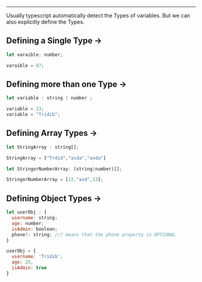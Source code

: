 - - -
Usually typescript automatically detect the Types of variables. 
But we can also explicitly define the Types.

## Defining a Single Type ->
```javascript
let varaible: number;

varaible = 87;
```

## Defining more than one Type ->
```javascript
let variable : string | number ;

variable = 23;
variable = "Tridib";
```

## Defining Array Types ->
```javascript
let StringArray : string[];

StringArray = ["Trdid","asda","asda"]
```

```javascript
let StringorNumberArray: (string|number)[];

StringorNumberArray = [12,"asd",13];
```


## Defining Object Types ->
```javascript
let userObj : {
  username: string;
  age: number;
  isAdmin: boolean;
  phone?: string; //? means that the phone property is OPTIONAL
}

userObj = {
  username: 'Tridib',
  age: 25,
  isAdmin: true
}
```